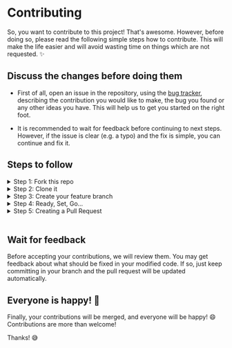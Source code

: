 # Contributing

So, you want to contribute to this project! That's awesome. However, before doing so, please read the following simple steps how to contribute. 
This will make the life easier and will avoid wasting time on things which are not requested. ✨

## Discuss the changes before doing them

 - First of all, open an issue in the repository, using the [bug tracker](https://github.com/the-1Riddle/EmpowerHer/issues),
   describing the contribution you would like to make, the bug you found or any
   other ideas you have. This will help us to get you started on the right
   foot.
   
 - It is recommended to wait for feedback before continuing to next steps.
   However, if the issue is clear (e.g. a typo) and the fix is simple, you can
   continue and fix it.
   
## Steps to follow

<details>
<summary>
Step 1: Fork this repo
</summary>
<br>
  
- On the [GitHub page for this repository](https://github.com/the-1Riddle/EmpowerHer/), click on the Button ["**Fork**"](https://github.com/the-1Riddle/EmpowerHer/fork).

![fork image](https://upload.wikimedia.org/wikipedia/commons/3/38/GitHub_Fork_Button.png)

</details>

<details>
<summary>
Step 2: Clone it
</summary>

- **Method 1:** GitHub Desktop

> ⚠️ **NOTE:** If you're not familiar with Git, using **GitHub Desktop Application** is a better start. If you choose this method, make sure to download it before continuing reading.
>
> ❗❗ Access link to download [**here**](https://desktop.github.com).

- **Method 2:** Git

Clone the forked repository. Open git bash and type:

```bash
git clone https://github.com/<your-github-username>/EmpowerHer.git
cd Leetcode-c-Solutions
git config --global user.name "<your GitHub user name>" && git config --global user.email "<your GitHub primary email>"
```

> This makes a local copy of the repository in your machine.
>
> ⚠️ **Replace \<your-github-username\>!**

Learn more about [forking](https://help.github.com/en/github/getting-started-with-github/fork-a-repo) and [cloning a repo](https://docs.github.com/en/github/creating-cloning-and-archiving-repositories/cloning-a-repository).

</details>

<details>
<summary>
Step 3: Create your feature branch 
</summary>

Always keep your local copy of the repository updated with the original repository.
Before making any changes and/or in an appropriate interval, follow the following steps:

- **Method 1:** GitHub Desktop

Learn more about how to create new branch [here](https://docs.github.com/en/desktop/contributing-and-collaborating-using-github-desktop/making-changes-in-a-branch/managing-branches#creating-a-branch) and how to fetch and pull origin from/to your local machine [here](https://docs.github.com/en/desktop/contributing-and-collaborating-using-github-desktop/keeping-your-local-repository-in-sync-with-github/syncing-your-branch).

Learn more about how to fetch and pull origin from/to your local machine using **GitHub Desktop** [here](https://docs.github.com/en/desktop/contributing-and-collaborating-using-github-desktop/keeping-your-local-repository-in-sync-with-github/syncing-your-branch).

- **Method 2:** Git

Run the following commands **_carefully_** to update your local repository

```sh
# If you cloned a while ago, get the latest changes from upstream
git checkout <master>
git pull upstream <master>

# Make a feature branch (Always check your current branch is up to date before creating a new branch from it to avoid merge conflicts)
git checkout -b <branch-name>

#
```

</details>

<details>
<summary>
Step 4: Ready, Set, Go...
</summary>

Once you have completed the initial setup steps, you are ready to start contributing to the project and creating **pull requests**.

### Method 1: Using GitHub Desktop

Learn how to create a pull request from your local machine using **GitHub Desktop** [here](https://docs.github.com/en/desktop/contributing-and-collaborating-using-github-desktop/working-with-your-remote-repository-on-github-or-github-enterprise/viewing-a-pull-request-in-github-desktop).

### Method 2: Using Git

1. **Stage your changes** with `git add`, and **commit** them:
    ```bash
    git add -A
    git commit -m "<your message>"
    ```

2. **Push the code** to your repository:
    ```bash
    git push origin <branch-name>
    ```

3. Ensure there are no conflicts. 🙂 🙂

</details>

<details>
<summary>
Step 5: Creating a Pull Request
</summary>

1. Go to the GitHub page of _your fork_, and **make a pull request**. 

2. Note the target branch for your contribution:
    - For **frontend** contributions, create the PR to the `frontend` branch.
    - For **backend** contributions, create the PR to the `backend-py` branch.
    - For other contributions, create the PR to the `main` branch.

Read more about creating pull requests on the [GitHub help pages](https://help.github.com/en/github/collaborating-with-issues-and-pull-requests/creating-a-pull-request).

3. Wait for your Pull Request to be reviewed and approved. If there are any conflicts, you will receive a notification.

</details>

<br>

## Wait for feedback
Before accepting your contributions, we will review them. You may get feedback
about what should be fixed in your modified code. If so, just keep committing
in your branch and the pull request will be updated automatically.

## Everyone is happy! 🤗
Finally, your contributions will be merged, and everyone will be happy! :smile:
Contributions are more than welcome!

Thanks! :sweat_smile:
